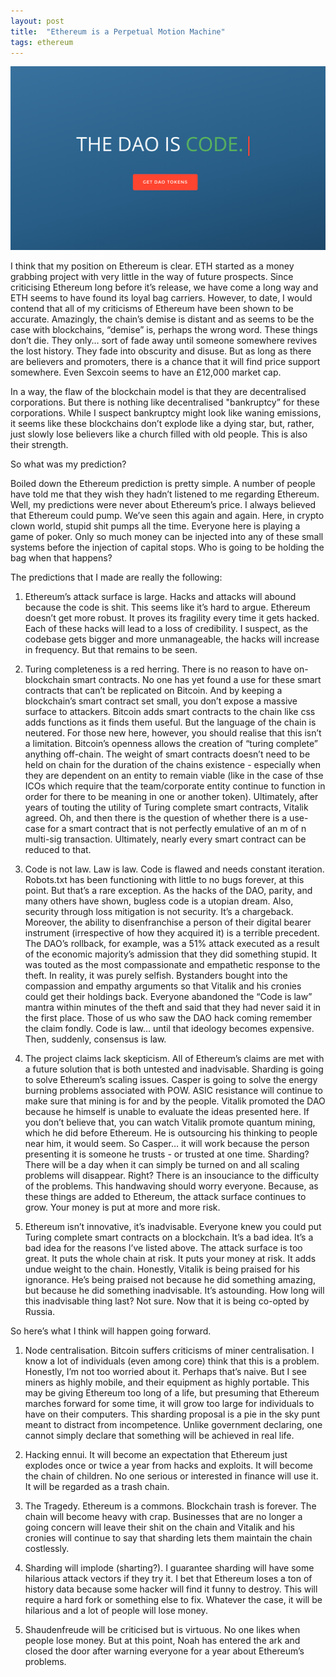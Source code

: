 ```yaml
---
layout: post
title:  "Ethereum is a Perpetual Motion Machine"
tags: ethereum
---
```


![LOL](/assets/1_R1Q8Vhpkfqzi2rf139JN2Q.png)

I think that my position on Ethereum is clear. ETH started as a money grabbing project with very little in the way of future prospects. Since criticising Ethereum long before it’s release, we have come a long way and ETH seems to have found its loyal bag carriers. However, to date, I would contend that all of my criticisms of Ethereum have been shown to be accurate. Amazingly, the chain’s demise is distant and as seems to be the case with blockchains, “demise” is, perhaps the wrong word. These things don’t die. They only… sort of fade away until someone somewhere revives the lost history. They fade into obscurity and disuse. But as long as there are believers and promoters, there is a chance that it will find price support somewhere. Even Sexcoin seems to have an £12,000 market cap.

In a way, the flaw of the blockchain model is that they are decentralised corporations. But there is nothing like decentralised "bankruptcy” for these corporations. While I suspect bankruptcy might look like waning emissions, it seems like these blockchains don’t explode like a dying star, but, rather, just slowly lose believers like a church filled with old people. This is also their strength.

So what was my prediction?

Boiled down the Ethereum prediction is pretty simple. A number of people have told me that they wish they hadn’t listened to me regarding Ethereum. Well, my predictions were never about Ethereum’s price. I always believed that Ethereum could pump. We’ve seen this again and again. Here, in crypto clown world, stupid shit pumps all the time. Everyone here is playing a game of poker. Only so much money can be injected into any of these small systems before the injection of capital stops. Who is going to be holding the bag when that happens?

The predictions that I made are really the following:

1. Ethereum’s attack surface is large. Hacks and attacks will abound because the code is shit. This seems like it’s hard to argue. Ethereum doesn’t get more robust. It proves its fragility every time it gets hacked. Each of these hacks will lead to a loss of credibility. I suspect, as the codebase gets bigger and more unmanageable, the hacks will increase in frequency. But that remains to be seen.

2. Turing completeness is a red herring. There is no reason to have on-blockchain smart contracts. No one has yet found a use for these smart contracts that can’t be replicated on Bitcoin. And by keeping a blockchain’s smart contract set small, you don’t expose a massive surface to attackers. Bitcoin adds smart contracts to the chain like css adds functions as it finds them useful. But the language of the chain is neutered. For those new here, however, you should realise that this isn’t a limitation. Bitcoin’s openness allows the creation of “turing complete” anything off-chain. The weight of smart contracts doesn’t need to be held on chain for the duration of the chains existence - especially when they are dependent on an entity to remain viable (like in the case of thse ICOs which require that the team/corporate entity continue to function in order for there to be meaning in one or another token). Ultimately, after years of touting the utility of Turing complete smart contracts, Vitalik agreed. Oh, and then there is the question of whether there is a use-case for a smart contract that is not perfectly emulative of an m of n multi-sig transaction. Ultimately, nearly every smart contract can be reduced to that.

3. Code is not law. Law is law. Code is flawed and needs constant iteration. Robots.txt has been functioning with little to no bugs forever, at this point. But that’s a rare exception. As the hacks of the DAO, parity, and many others have shown, bugless code is a utopian dream. Also, security through loss mitigation is not security. It’s a chargeback. Moreover, the ability to disenfranchise a person of their digital bearer instrument (irrespective of how they acquired it) is a terrible precedent. The DAO’s rollback, for example, was a 51% attack executed as a result of the economic majority’s admission that they did something stupid. It was touted as the most compassionate and empathetic response to the theft. In reality, it was purely selfish. Bystanders bought into the compassion and empathy arguments so that Vitalik and his cronies could get their holdings back. Everyone abandoned the “Code is law” mantra within minutes of the theft and said that they had never said it in the first place. Those of us who saw the DAO hack coming remember the claim fondly. Code is law… until that ideology becomes expensive. Then, suddenly, consensus is law.
4. The project claims lack skepticism. All of Ethereum’s claims are met with a future solution that is both untested and inadvisable. Sharding is going to solve Ethereum’s scaling issues. Casper is going to solve the energy burning problems associated with POW. ASIC resistance will continue to make sure that mining is for and by the people. Vitalik promoted the DAO because he himself is unable to evaluate the ideas presented here. If you don’t believe that, you can watch Vitalik promote quantum mining, which he did before Ethereum. He is outsourcing his thinking to people near him, it would seem. So Casper… it will work because the person presenting it is someone he trusts - or trusted at one time. Sharding? There will be a day when it can simply be turned on and all scaling problems will disappear. Right? There is an insouciance to the difficulty of the problems. This handwaving should worry everyone. Because, as these things are added to Ethereum, the attack surface continues to grow. Your money is put at more and more risk.

5. Ethereum isn’t innovative, it’s inadvisable. Everyone knew you could put Turing complete smart contracts on a blockchain. It’s a bad idea. It’s a bad idea for the reasons I’ve listed above. The attack surface is too great. It puts the whole chain at risk. It puts your money at risk. It adds undue weight to the chain. Honestly, Vitalik is being praised for his ignorance. He’s being praised not because he did something amazing, but because he did something inadvisable. It’s astounding. How long will this inadvisable thing last? Not sure. Now that it is being co-opted by Russia.

So here’s what I think will happen going forward.

1. Node centralisation. Bitcoin suffers criticisms of miner centralisation. I know a lot of individuals (even among core) think that this is a problem. Honestly, I’m not too worried about it. Perhaps that’s naive. But I see miners as highly mobile, and their equipment as highly portable. This may be giving Ethereum too long of a life, but presuming that Ethereum marches forward for some time, it will grow too large for individuals to have on their computers. This sharding proposal is a pie in the sky punt meant to distract from incompetence. Unlike government declaring, one cannot simply declare that something will be achieved in real life.

2. Hacking ennui. It will become an expectation that Ethereum just explodes once or twice a year from hacks and exploits. It will become the chain of children. No one serious or interested in finance will use it. It will be regarded as a trash chain.

3. The Tragedy. Ethereum is a commons. Blockchain trash is forever. The chain will become heavy with crap. Businesses that are no longer a going concern will leave their shit on the chain and Vitalik and his cronies will continue to say that sharding lets them maintain the chain costlessly.

4. Sharding will implode (sharting?). I guarantee sharding will have some hilarious attack vectors if they try it. I bet that Ethereum loses a ton of history data because some hacker will find it funny to destroy. This will require a hard fork or something else to fix. Whatever the case, it will be hilarious and a lot of people will lose money.

5. Shaudenfreude will be criticised but is virtuous. No one likes when people lose money. But at this point, Noah has entered the ark and closed the door after warning everyone for a year about Ethereum’s problems.
